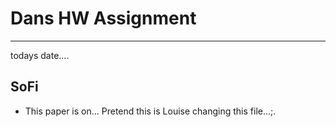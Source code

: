 # Dans HW Assignment

---

todays date....


## SoFi

- This paper is on... Pretend this is Louise changing this file...;.
